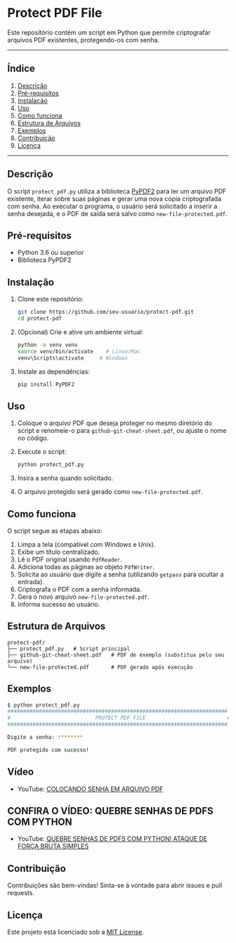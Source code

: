 # Protect PDF File

Este repositório contém um script em Python que permite criptografar arquivos PDF existentes, protegendo-os com senha.

---

## Índice

1. [Descrição](#descrição)
2. [Pré-requisitos](#pré-requisitos)
3. [Instalação](#instalação)
4. [Uso](#uso)
5. [Como funciona](#como-funciona)
6. [Estrutura de Arquivos](#estrutura-de-arquivos)
7. [Exemplos](#exemplos)
8. [Contribuição](#contribuição)
9. [Licença](#licença)

---

## Descrição

O script `protect_pdf.py` utiliza a biblioteca [PyPDF2](https://pypi.org/project/PyPDF2/) para ler um arquivo PDF existente, iterar sobre suas páginas e gerar uma nova cópia criptografada com senha. Ao executar o programa, o usuário será solicitado a inserir a senha desejada, e o PDF de saída será salvo como `new-file-protected.pdf`.

## Pré-requisitos

- Python 3.6 ou superior
- Biblioteca PyPDF2

## Instalação

1. Clone este repositório:

   ```bash
   git clone https://github.com/seu-usuario/protect-pdf.git
   cd protect-pdf
   ```

2. (Opcional) Crie e ative um ambiente virtual:

   ```bash
   python -m venv venv
   source venv/bin/activate    # Linux/Mac
   venv\Scripts\activate     # Windows
   ```

3. Instale as dependências:

   ```bash
   pip install PyPDF2
   ```

## Uso

1. Coloque o arquivo PDF que deseja proteger no mesmo diretório do script e renomeie-o para `github-git-cheat-sheet.pdf`, ou ajuste o nome no código.

2. Execute o script:

   ```bash
   python protect_pdf.py
   ```

3. Insira a senha quando solicitado.

4. O arquivo protegido será gerado como `new-file-protected.pdf`.

## Como funciona

O script segue as etapas abaixo:

1. Limpa a tela (compatível com Windows e Unix).
2. Exibe um título centralizado.
3. Lê o PDF original usando `PdfReader`.
4. Adiciona todas as páginas ao objeto `PdfWriter`.
5. Solicita ao usuário que digite a senha (utilizando `getpass` para ocultar a entrada).
6. Criptografa o PDF com a senha informada.
7. Gera o novo arquivo `new-file-protected.pdf`.
8. Informa sucesso ao usuário.

## Estrutura de Arquivos

```
protect-pdf/
├── protect_pdf.py   # Script principal
├── github-git-cheat-sheet.pdf   # PDF de exemplo (substitua pelo seu arquivo)
└── new-file-protected.pdf       # PDF gerado após execução
```

## Exemplos

```bash
$ python protect_pdf.py
######################################################################
#                           PROTECT PDF FILE                          #
######################################################################

Digite a senha: ********

PDF protegido com sucesso!
```
## Vídeo

- YouTube: [COLOCANDO SENHA EM ARQUIVO PDF](https://youtu.be/R2n0G7xqJFg)

## CONFIRA O VÍDEO: QUEBRE SENHAS DE PDFS COM PYTHON

- YouTube: [QUEBRE SENHAS DE PDFS COM PYTHON! ATAQUE DE FORÇA BRUTA SIMPLES](https://www.youtube.com/watch?v=83E1aHtWY3k)

## Contribuição

Contribuições são bem-vindas! Sinta-se à vontade para abrir issues e pull requests.

## Licença

Este projeto está licenciado sob a [MIT License](LICENSE).

